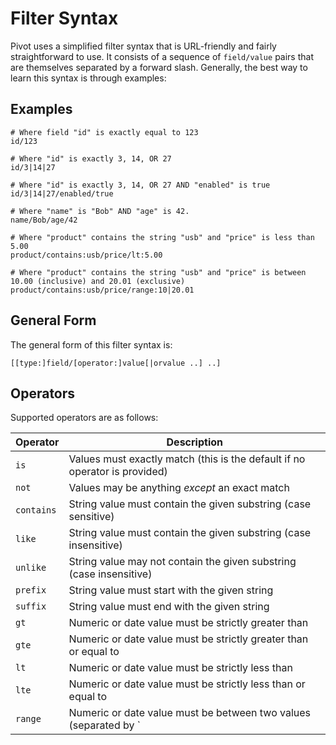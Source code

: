 # Filter Syntax

Pivot uses a simplified filter syntax that is URL-friendly and fairly straightforward to use.  It consists of a sequence of `field/value` pairs that are themselves separated by a forward slash.  Generally, the best way to learn this syntax is through examples:

## Examples

```
# Where field "id" is exactly equal to 123
id/123

# Where "id" is exactly 3, 14, OR 27
id/3|14|27

# Where "id" is exactly 3, 14, OR 27 AND "enabled" is true
id/3|14|27/enabled/true

# Where "name" is "Bob" AND "age" is 42.
name/Bob/age/42

# Where "product" contains the string "usb" and "price" is less than 5.00
product/contains:usb/price/lt:5.00

# Where "product" contains the string "usb" and "price" is between 10.00 (inclusive) and 20.01 (exclusive)
product/contains:usb/price/range:10|20.01
```

## General Form

The general form of this filter syntax is:

`[[type:]field/[operator:]value[|orvalue ..] ..]`

## Operators

Supported operators are as follows:

| Operator   | Description |
| ---------- | ----------- |
| `is`       | Values must exactly match (this is the default if no operator is provided) |
| `not`      | Values may be anything _except_ an exact match |
| `contains` | String value must contain the given substring (case sensitive) |
| `like`     | String value must contain the given substring (case insensitive) |
| `unlike`   | String value may not contain the given substring (case insensitive) |
| `prefix`   | String value must start with the given string |
| `suffix`   | String value must end with the given string |
| `gt`       | Numeric or date value must be strictly greater than |
| `gte`      | Numeric or date value must be strictly greater than or equal to |
| `lt`       | Numeric or date value must be strictly less than |
| `lte`      | Numeric or date value must be strictly less than or equal to |
| `range`    | Numeric or date value must be between two values (separated by `|`; first value is inclusive, second value exclusive |


